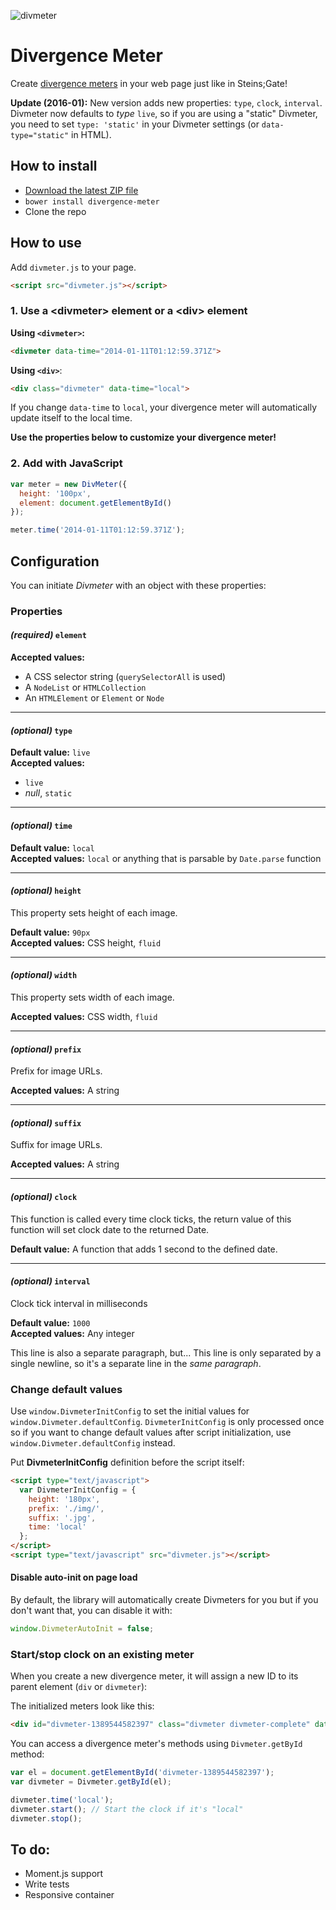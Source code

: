 ![divmeter](https://cloud.githubusercontent.com/assets/486818/12384921/d56cbfda-bdbf-11e5-9bb7-debf9f0f5526.png)

# Divergence Meter
Create [divergence meters](http://steins-gate.wikia.com/wiki/Divergence_Meter) in your web page just like in Steins;Gate!

**Update (2016-01):** New version adds new properties: `type`, `clock`, `interval`.
Divmeter now defaults to *type* `live`, so if you are using a "static" Divmeter, you need to set `type: 'static'` in your Divmeter settings (or `data-type="static"` in HTML).

## How to install

* [Download the latest ZIP file](archive/master.zip)
* `bower install divergence-meter`
* Clone the repo

## How to use

Add `divmeter.js` to your page.

```html
<script src="divmeter.js"></script>
```

### 1. Use a &lt;divmeter&gt; element or a &lt;div&gt; element

**Using `<divmeter>`:**

```html
<divmeter data-time="2014-01-11T01:12:59.371Z">
```

**Using `<div>`**:

```html
<div class="divmeter" data-time="local">
```

If you change `data-time` to `local`, your divergence meter will automatically update itself to the local time.

**Use the properties below to customize your divergence meter!**

### 2. Add with JavaScript

```js
var meter = new DivMeter({
  height: '100px',
  element: document.getElementById()
});

meter.time('2014-01-11T01:12:59.371Z');
```

## Configuration

You can initiate *Divmeter* with an object with these properties:

### Properties

#### *(required)* `element`

**Accepted values:**

* A CSS selector string (`querySelectorAll` is used)
* A `NodeList` or `HTMLCollection`
* An `HTMLElement` or `Element` or `Node`

<hr>

#### *(optional)* `type`

**Default value:** `live`  
**Accepted values:**

* `live`
* *null*, `static`

<hr>

#### *(optional)* `time`

**Default value:** `local`  
**Accepted values:** `local` or anything that is parsable by `Date.parse` function

<hr>

#### *(optional)* `height`

This property sets height of each image.

**Default value:** `90px`  
**Accepted values:** CSS height, `fluid`

<hr>

#### *(optional)* `width`

This property sets width of each image.

**Accepted values:** CSS width, `fluid`

<hr>

#### *(optional)* `prefix`

Prefix for image URLs.

**Accepted values:** A string

<hr>

#### *(optional)* `suffix`

Suffix for image URLs.

**Accepted values:** A string

<hr>

#### *(optional)* `clock`

This function is called every time clock ticks,
the return value of this function will set clock date to the returned Date.

**Default value:** A function that adds 1 second to the defined date.

<hr>

#### *(optional)* `interval`

Clock tick interval in milliseconds

**Default value:** `1000`  
**Accepted values:** Any integer

This line is also a separate paragraph, but...
This line is only separated by a single newline, so it's a separate line in the *same paragraph*.

### Change default values

Use `window.DivmeterInitConfig` to set the initial values for `window.Divmeter.defaultConfig`. `DivmeterInitConfig` is
only processed once so if you want to change default values after script initialization,
use `window.Divmeter.defaultConfig` instead.

Put **DivmeterInitConfig** definition before the script itself:

```html
<script type="text/javascript">
  var DivmeterInitConfig = {
    height: '180px',
    prefix: './img/',
    suffix: '.jpg',
    time: 'local'
  };
</script>
<script type="text/javascript" src="divmeter.js"></script>
```

#### Disable auto-init on page load

By default, the library will automatically create Divmeters for you but if you don't want that,
you can disable it with:

```js
window.DivmeterAutoInit = false;
```

### Start/stop clock on an existing meter
When you create a new divergence meter, it will assign a new ID to its parent element (`div` or `divmeter`):

The initialized meters look like this:

```html
<div id="divmeter-1389544582397" class="divmeter divmeter-complete" data-time="local">...</div>
```

You can access a divergence meter's methods using `Divmeter.getById` method:

```js
var el = document.getElementById('divmeter-1389544582397');
var divmeter = Divmeter.getById(el);

divmeter.time('local');
divmeter.start(); // Start the clock if it's "local"
divmeter.stop();
```

## To do:

* Moment.js support
* Write tests
* Responsive container
